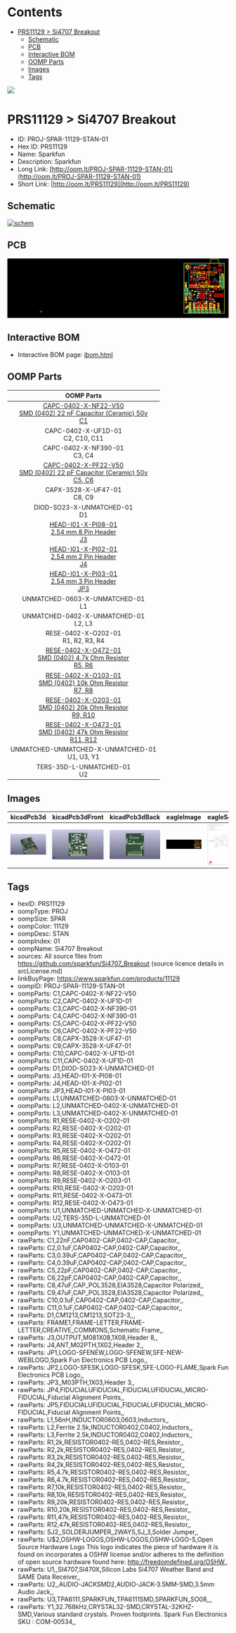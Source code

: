 



Contents
========

* [PRS11129 > Si4707 Breakout](#prs11129--si4707-breakout)
	* [Schematic](#schematic)
	* [PCB](#pcb)
	* [Interactive BOM](#interactive-bom)
	* [OOMP Parts](#oomp-parts)
	* [Images](#images)
	* [Tags](#tags)
  
![][im]
# PRS11129 > Si4707 Breakout

- ID: PROJ-SPAR-11129-STAN-01
- Hex ID: PRS11129
- Name: Sparkfun
- Description: Sparkfun
- Long Link: [http://oom.lt/PROJ-SPAR-11129-STAN-01](http://oom.lt/PROJ-SPAR-11129-STAN-01)
- Short Link: [http://oom.lt/PRS11129](http://oom.lt/PRS11129)

## Schematic
  
[![schem](eagleSchemImage.png)](eagleSchemImage.png)
## PCB
  
[![pcb](eagleImage.png)](eagleImage.png)
## Interactive BOM

- Interactive BOM page: [ibom.html](https://htmlpreview.github.io/?https://github.com/oomlout/oomlout_OOMP_projects/blob/main/PROJ-SPAR-11129-STAN-01/kicad/bom/ibom.html)

## OOMP Parts
  

|OOMP Parts|
| :---: |
|[CAPC-0402-X-NF22-V50<br> SMD (0402) 22 nF Capacitor (Ceramic) 50v<br> C1](https://github.com/oomlout/oomlout_OOMP_parts/tree/main/CAPC-0402-X-NF22-V50/)|
|CAPC-0402-X-UF1D-01<BR>C2, C10, C11|
|CAPC-0402-X-NF390-01<BR>C3, C4|
|[CAPC-0402-X-PF22-V50<br> SMD (0402) 22 pF Capacitor (Ceramic) 50v<br> C5, C6](https://github.com/oomlout/oomlout_OOMP_parts/tree/main/CAPC-0402-X-PF22-V50/)|
|CAPX-3528-X-UF47-01<BR>C8, C9|
|DIOD-SO23-X-UNMATCHED-01<BR>D1|
|[HEAD-I01-X-PI08-01<br> 2.54 mm 8 Pin Header<br> J3](https://github.com/oomlout/oomlout_OOMP_parts/tree/main/HEAD-I01-X-PI08-01/)|
|[HEAD-I01-X-PI02-01<br> 2.54 mm 2 Pin Header<br> J4](https://github.com/oomlout/oomlout_OOMP_parts/tree/main/HEAD-I01-X-PI02-01/)|
|[HEAD-I01-X-PI03-01<br> 2.54 mm 3 Pin Header<br> JP3](https://github.com/oomlout/oomlout_OOMP_parts/tree/main/HEAD-I01-X-PI03-01/)|
|UNMATCHED-0603-X-UNMATCHED-01<BR>L1|
|UNMATCHED-0402-X-UNMATCHED-01<BR>L2, L3|
|RESE-0402-X-O202-01<BR>R1, R2, R3, R4|
|[RESE-0402-X-O472-01<br> SMD (0402) 4.7k Ohm Resistor<br> R5, R6](https://github.com/oomlout/oomlout_OOMP_parts/tree/main/RESE-0402-X-O472-01/)|
|[RESE-0402-X-O103-01<br> SMD (0402) 10k Ohm Resistor<br> R7, R8](https://github.com/oomlout/oomlout_OOMP_parts/tree/main/RESE-0402-X-O103-01/)|
|[RESE-0402-X-O203-01<br> SMD (0402) 20k Ohm Resistor<br> R9, R10](https://github.com/oomlout/oomlout_OOMP_parts/tree/main/RESE-0402-X-O203-01/)|
|[RESE-0402-X-O473-01<br> SMD (0402) 47k Ohm Resistor<br> R11, R12](https://github.com/oomlout/oomlout_OOMP_parts/tree/main/RESE-0402-X-O473-01/)|
|UNMATCHED-UNMATCHED-X-UNMATCHED-01<BR>U1, U3, Y1|
|TERS-35D-L-UNMATCHED-01<BR>U2|

## Images
  
  

|kicadPcb3d|kicadPcb3dFront|kicadPcb3dBack|eagleImage|eagleSchemImage|
| :---: | :---: | :---: | :---: | :---: |
|[![kicadPcb3d](kicadPcb3d_140.png)](kicadPcb3d.png)|[![kicadPcb3dFront](kicadPcb3dFront_140.png)](kicadPcb3dFront.png)|[![kicadPcb3dBack](kicadPcb3dBack_140.png)](kicadPcb3dBack.png)|[![eagleImage](eagleImage_140.png)](eagleImage.png)|[![eagleSchemImage](eagleSchemImage_140.png)](eagleSchemImage.png)|

## Tags

- hexID: PRS11129
- oompType: PROJ
- oompSize: SPAR
- oompColor: 11129
- oompDesc: STAN
- oompIndex: 01
- oompName: Si4707 Breakout
- sources: All source files from https://github.com/sparkfun/Si4707_Breakout (source licence details in srcLicense.md)
- linkBuyPage: https://www.sparkfun.com/products/11129
- oompID: PROJ-SPAR-11129-STAN-01
- oompParts: C1,CAPC-0402-X-NF22-V50
- oompParts: C2,CAPC-0402-X-UF1D-01
- oompParts: C3,CAPC-0402-X-NF390-01
- oompParts: C4,CAPC-0402-X-NF390-01
- oompParts: C5,CAPC-0402-X-PF22-V50
- oompParts: C6,CAPC-0402-X-PF22-V50
- oompParts: C8,CAPX-3528-X-UF47-01
- oompParts: C9,CAPX-3528-X-UF47-01
- oompParts: C10,CAPC-0402-X-UF1D-01
- oompParts: C11,CAPC-0402-X-UF1D-01
- oompParts: D1,DIOD-SO23-X-UNMATCHED-01
- oompParts: J3,HEAD-I01-X-PI08-01
- oompParts: J4,HEAD-I01-X-PI02-01
- oompParts: JP3,HEAD-I01-X-PI03-01
- oompParts: L1,UNMATCHED-0603-X-UNMATCHED-01
- oompParts: L2,UNMATCHED-0402-X-UNMATCHED-01
- oompParts: L3,UNMATCHED-0402-X-UNMATCHED-01
- oompParts: R1,RESE-0402-X-O202-01
- oompParts: R2,RESE-0402-X-O202-01
- oompParts: R3,RESE-0402-X-O202-01
- oompParts: R4,RESE-0402-X-O202-01
- oompParts: R5,RESE-0402-X-O472-01
- oompParts: R6,RESE-0402-X-O472-01
- oompParts: R7,RESE-0402-X-O103-01
- oompParts: R8,RESE-0402-X-O103-01
- oompParts: R9,RESE-0402-X-O203-01
- oompParts: R10,RESE-0402-X-O203-01
- oompParts: R11,RESE-0402-X-O473-01
- oompParts: R12,RESE-0402-X-O473-01
- oompParts: U1,UNMATCHED-UNMATCHED-X-UNMATCHED-01
- oompParts: U2,TERS-35D-L-UNMATCHED-01
- oompParts: U3,UNMATCHED-UNMATCHED-X-UNMATCHED-01
- oompParts: Y1,UNMATCHED-UNMATCHED-X-UNMATCHED-01
- rawParts: C1,22nF,CAP0402-CAP,0402-CAP,Capacitor,,
- rawParts: C2,0.1uF,CAP0402-CAP,0402-CAP,Capacitor,,
- rawParts: C3,0.39uF,CAP0402-CAP,0402-CAP,Capacitor,,
- rawParts: C4,0.39uF,CAP0402-CAP,0402-CAP,Capacitor,,
- rawParts: C5,22pF,CAP0402-CAP,0402-CAP,Capacitor,,
- rawParts: C6,22pF,CAP0402-CAP,0402-CAP,Capacitor,,
- rawParts: C8,47uF,CAP_POL3528,EIA3528,Capacitor Polarized,,
- rawParts: C9,47uF,CAP_POL3528,EIA3528,Capacitor Polarized,,
- rawParts: C10,0.1uF,CAP0402-CAP,0402-CAP,Capacitor,,
- rawParts: C11,0.1uF,CAP0402-CAP,0402-CAP,Capacitor,,
- rawParts: D1,CM1213,CM1213,SOT23-3,,,
- rawParts: FRAME1,FRAME-LETTER,FRAME-LETTER,CREATIVE_COMMONS,Schematic Frame,,
- rawParts: J3,OUTPUT,M081X08,1X08,Header 8,,
- rawParts: J4,ANT,M02PTH,1X02,Header 2,,
- rawParts: JP1,LOGO-SFENEW,LOGO-SFENEW,SFE-NEW-WEBLOGO,Spark Fun Electronics PCB Logo,,
- rawParts: JP2,LOGO-SFESK,LOGO-SFESK,SFE-LOGO-FLAME,Spark Fun Electronics PCB Logo,,
- rawParts: JP3,,M03PTH,1X03,Header 3,,
- rawParts: JP4,FIDUCIALUFIDUCIAL,FIDUCIALUFIDUCIAL,MICRO-FIDUCIAL,Fiducial Alignment Points,,
- rawParts: JP5,FIDUCIALUFIDUCIAL,FIDUCIALUFIDUCIAL,MICRO-FIDUCIAL,Fiducial Alignment Points,,
- rawParts: L1,56nH,INDUCTOR0603,0603,Inductors,,
- rawParts: L2,Ferrite 2.5k,INDUCTOR0402,C0402,Inductors,,
- rawParts: L3,Ferrite 2.5k,INDUCTOR0402,C0402,Inductors,,
- rawParts: R1,2k,RESISTOR0402-RES,0402-RES,Resistor,,
- rawParts: R2,2k,RESISTOR0402-RES,0402-RES,Resistor,,
- rawParts: R3,2k,RESISTOR0402-RES,0402-RES,Resistor,,
- rawParts: R4,2k,RESISTOR0402-RES,0402-RES,Resistor,,
- rawParts: R5,4.7k,RESISTOR0402-RES,0402-RES,Resistor,,
- rawParts: R6,4.7k,RESISTOR0402-RES,0402-RES,Resistor,,
- rawParts: R7,10k,RESISTOR0402-RES,0402-RES,Resistor,,
- rawParts: R8,10k,RESISTOR0402-RES,0402-RES,Resistor,,
- rawParts: R9,20k,RESISTOR0402-RES,0402-RES,Resistor,,
- rawParts: R10,20k,RESISTOR0402-RES,0402-RES,Resistor,,
- rawParts: R11,47k,RESISTOR0402-RES,0402-RES,Resistor,,
- rawParts: R12,47k,RESISTOR0402-RES,0402-RES,Resistor,,
- rawParts: SJ2,,SOLDERJUMPER_2WAYS,SJ_3,Solder Jumper,,
- rawParts: U$2,OSHW-LOGOS,OSHW-LOGOS,OSHW-LOGO-S,Open Source Hardware Logo This logo indicates the piece of hardware it is found on incorporates a OSHW license and/or adheres to the definition of open source hardware found here: http://freedomdefined.org/OSHW,,
- rawParts: U1,,SI4707,SI470X,Silicon Labs Si4707 Weather Band and SAME Data Receiver,,
- rawParts: U2,,AUDIO-JACKSMD2,AUDIO-JACK-3.5MM-SMD,3.5mm Audio Jack,,
- rawParts: U3,TPA6111,SPARKFUN_TPA6111SMD,SPARKFUN_SO08,,,
- rawParts: Y1,32.768kHz,CRYSTAL32-SMD,CRYSTAL-32KHZ-SMD,Various standard crystals. Proven footprints. Spark Fun Electronics SKU : COM-00534,,



[im]: kicadPcb3d_450.png
